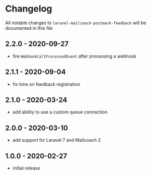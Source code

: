 # Changelog

All notable changes to `laravel-mailcoach-postmark-feedback` will be documented in this file

## 2.2.0 - 2020-09-27

- fire `WebhookCallProcessedEvent` after processing a webhook

## 2.1.1 - 2020-09-04

- fix time on feedback registration

## 2.1.0 - 2020-03-24

- add ability to use a custom queue connection

## 2.0.0 - 2020-03-10

- add support for Laravel 7 and Mailcoach 2

## 1.0.0 - 2020-02-27

- initial release
